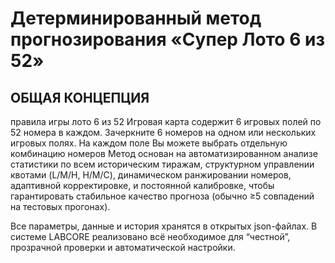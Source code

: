 
Детерминированный метод прогнозирования «Супер Лото 6 из 52»
================================================================

ОБЩАЯ КОНЦЕПЦИЯ
---------------
правила игры лото 6 из 52 
Игровая карта содержит 6 игровых полей по 52 номера в каждом. Зачеркните 6 номеров на одном или нескольких игровых полях. На каждом поле Вы можете выбрать отдельную комбинацию номеров
Метод основан на автоматизированном анализе статистики по всем историческим тиражам,
структурном управлении квотами (L/M/H, H/M/C), динамическом ранжировании номеров,
адаптивной корректировке, и постоянной калибровке, чтобы гарантировать стабильное качество прогноза (обычно ≥5 совпадений на тестовых прогонах).

Все параметры, данные и история хранятся в открытых json-файлах.
В системе LABCORE реализовано всё необходимое для “честной”, прозрачной проверки и автоматической настройки.
